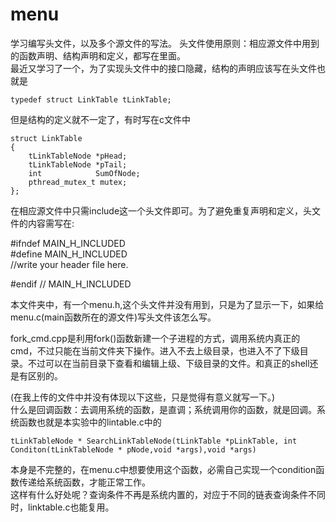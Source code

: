 # menu
学习编写头文件，以及多个源文件的写法。
头文件使用原则：相应源文件中用到的函数声明、结构声明和定义，都写在里面。       
最近又学习了一个，为了实现头文件中的接口隐藏，结构的声明应该写在头文件也就是
```
typedef struct LinkTable tLinkTable;
```
但是结构的定义就不一定了，有时写在c文件中
```
struct LinkTable
{
    tLinkTableNode *pHead;
    tLinkTableNode *pTail;
    int            SumOfNode;
    pthread_mutex_t mutex;
};
```      

在相应源文件中只需include这一个头文件即可。为了避免重复声明和定义，头文件的内容需写在:

\#ifndef MAIN_H_INCLUDED <br> \#define MAIN_H_INCLUDED <br> //write your header file here.

\#endif // MAIN_H_INCLUDED

本文件夹中，有一个menu.h,这个头文件并没有用到，只是为了显示一下，如果给menu.c(main函数所在的源文件)写头文件该怎么写。

fork_cmd.cpp是利用fork()函数新建一个子进程的方式，调用系统内真正的cmd，不过只能在当前文件夹下操作。进入不去上级目录，也进入不了下级目录。不过可以在当前目录下查看和编辑上级、下级目录的文件。和真正的shell还是有区别的。
   
(在我上传的文件中并没有体现以下这些，只是觉得有意义就写一下。)     
什么是回调函数：去调用系统的函数，是直调；系统调用你的函数，就是回调。系统函数也就是本实验中的lintable.c中的
```
tLinkTableNode * SearchLinkTableNode(tLinkTable *pLinkTable, int Conditon(tLinkTableNode * pNode,void *args),void *args)
```
本身是不完整的，在menu.c中想要使用这个函数，必需自己实现一个condition函数传递给系统函数，才能正常工作。     
这样有什么好处呢？查询条件不再是系统内置的，对应于不同的链表查询条件不同时，linktable.c也能复用。     
